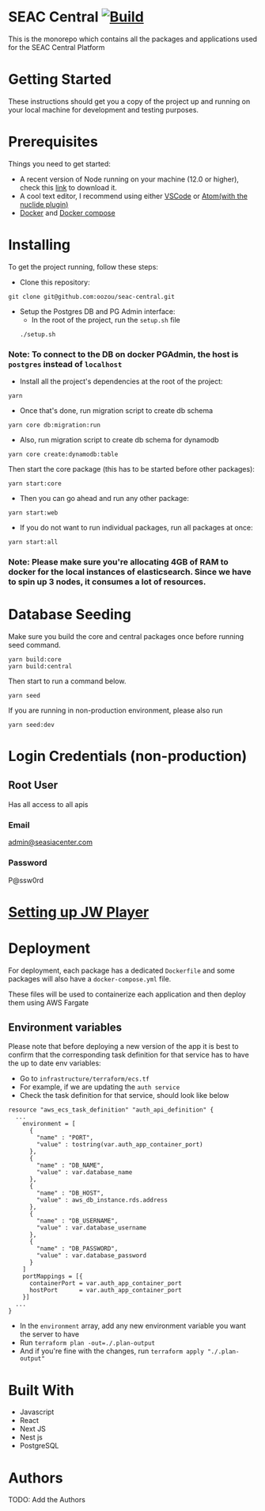 # SEAC Central [![Build](https://github.com/oozou/seac-central/actions/workflows/ci.yml/badge.svg)](https://github.com/oozou/seac-central/actions/workflows/ci.yml)

This is the monorepo which contains all the packages and applications used for the SEAC Central Platform

# Getting Started

These instructions should get you a copy of the project up and running on your local machine for development and testing purposes.

# Prerequisites

Things you need to get started:

- A recent version of Node running on your machine (12.0 or higher), check this [link](https://nodejs.org/en/download/) to download it.
- A cool text editor, I recommend using either [VSCode](https://code.visualstudio.com/download) or [Atom(with the nuclide plugin)](https://nuclide.io/docs/editor/setup/)
- [Docker](https://www.docker.com/products/docker-desktop) and [Docker compose](https://docs.docker.com/compose/install/)

# Installing

To get the project running, follow these steps:

- Clone this repository:

```
git clone git@github.com:oozou/seac-central.git
```

- Setup the Postgres DB and PG Admin interface:
  - In the root of the project, run the `setup.sh` file
  ```
  ./setup.sh
  ```

### Note: To connect to the DB on docker PGAdmin, the host is `postgres` instead of `localhost`

- Install all the project's dependencies at the root of the project:

```
yarn
```

- Once that's done, run migration script to create db schema

```
yarn core db:migration:run
```

- Also, run migration script to create db schema for dynamodb

```
yarn core create:dynamodb:table
```

Then start the core package (this has to be started before other packages):

```
yarn start:core
```

- Then you can go ahead and run any other package:

```
yarn start:web
```

- If you do not want to run individual packages, run all packages at once:

```
yarn start:all
```

### Note: Please make sure you're allocating 4GB of RAM to docker for the local instances of elasticsearch. Since we have to spin up 3 nodes, it consumes a lot of resources.

# Database Seeding

Make sure you build the core and central packages once before running seed command.

```
yarn build:core
yarn build:central
```

Then start to run a command below.

```
yarn seed
```

If you are running in non-production environment, please also run

```
yarn seed:dev
```

# Login Credentials (non-production)

## Root User

Has all access to all apis

### Email

admin@seasiacenter.com

### Password

P@ssw0rd

# [Setting up JW Player](https://github.com/oozou/seac-central/wiki/JW-Player)

# Deployment

For deployment, each package has a dedicated `Dockerfile` and some packages will also have a `docker-compose.yml` file.

These files will be used to containerize each application and then deploy them using AWS Fargate

## Environment variables

Please note that before deploying a new version of the app it is best to confirm that the corresponding task definition for that service has to have the up to date env variables:

- Go to `infrastructure/terraform/ecs.tf`
- For example, if we are updating the `auth service`
- Check the task definition for that service, should look like below

```
resource "aws_ecs_task_definition" "auth_api_definition" {
  ...
    environment = [
      {
        "name" : "PORT",
        "value" : tostring(var.auth_app_container_port)
      },
      {
        "name" : "DB_NAME",
        "value" : var.database_name
      },
      {
        "name" : "DB_HOST",
        "value" : aws_db_instance.rds.address
      },
      {
        "name" : "DB_USERNAME",
        "value" : var.database_username
      },
      {
        "name" : "DB_PASSWORD",
        "value" : var.database_password
      }
    ]
    portMappings = [{
      containerPort = var.auth_app_container_port
      hostPort      = var.auth_app_container_port
    }]
  ...
}

```

- In the `environment` array, add any new environment variable you want the server to have
- Run `terraform plan -out=./.plan-output`
- And if you're fine with the changes, run `terraform apply "./.plan-output"`

# Built With

- Javascript
- React
- Next JS
- Nest js
- PostgreSQL

# Authors

TODO: Add the Authors
